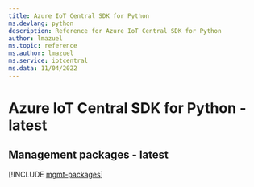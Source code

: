 ```yaml
---
title: Azure IoT Central SDK for Python
ms.devlang: python
description: Reference for Azure IoT Central SDK for Python
author: lmazuel
ms.topic: reference
ms.author: lmazuel
ms.service: iotcentral
ms.data: 11/04/2022
---
```

# Azure IoT Central SDK for Python - latest

## Management packages - latest
[!INCLUDE [mgmt-packages](iot-central-mgmt-index.md)]